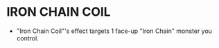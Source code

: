 
# IRON CHAIN COIL

*   "Iron Chain Coil"'s effect targets 1 face-up "Iron Chain" monster you control.

  
